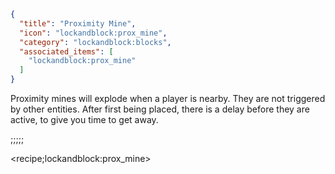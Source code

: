 ```json
{
  "title": "Proximity Mine",
  "icon": "lockandblock:prox_mine",
  "category": "lockandblock:blocks",
  "associated_items": [
    "lockandblock:prox_mine"
  ]
}
```

Proximity mines will explode when a player is nearby. They are not triggered by other entities.
After first being placed, there is a delay before they are active, to give you time to get away.

;;;;;

<recipe;lockandblock:prox_mine>
